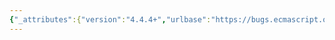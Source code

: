 ```yaml
---
{"_attributes":{"version":"4.4.4+","urlbase":"https://bugs.ecmascript.org/","maintainer":"dherman@mozilla.com"},"bug":{"bug_id":2903,"creation_ts":"2014-05-27 08:52:00 -0700","short_desc":"21.2.5.7 RegExp.prototype.replace: Reuse \"lengthS\" in steps 20-21","delta_ts":"2014-07-18 14:38:16 -0700","product":"Draft for 6th Edition","component":"technical issue","version":"Rev 25: May 22, 2014 Draft","rep_platform":"All","op_sys":"All","bug_status":"RESOLVED","resolution":"FIXED","priority":"Normal","bug_severity":"enhancement","everconfirmed":true,"reporter":{"uid":"andrebargull","name":"André Bargull"},"assigned_to":{"uid":"allen","name":"Allen Wirfs-Brock"},"long_desc":[{"commentid":8648,"comment_count":0,"who":{"uid":"andrebargull","name":"André Bargull"},"bug_when":"2014-05-27 08:52:32 -0700","thetext":"21.2.5.7 RegExp.prototype.replace ( string, replaceValue )\n\nSteps 20-21 could reuse \"lengthS\" instead of using the long hand form \"number of code units in S\"."},{"commentid":9173,"comment_count":1,"who":{"uid":"allen","name":"Allen Wirfs-Brock"},"bug_when":"2014-07-12 09:41:30 -0700","thetext":"fixed in rev26 editor's draft"},{"commentid":9281,"comment_count":2,"who":{"uid":"allen","name":"Allen Wirfs-Brock"},"bug_when":"2014-07-18 14:38:16 -0700","thetext":"in rev26"}]}}
---
```

